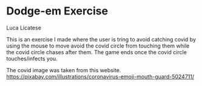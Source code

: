 # Dodge-em Exercise
Luca Licatese

This is an exercise I made where the user is tring to avoid catching covid by using the mouse to move avoid the covid circle from touching them while the covid circle chases after them. The game ends once the covid circle touches/infects you.

 The covid image was taken from this website.
https://pixabay.com/illustrations/coronavirus-emoji-mouth-guard-5024711/

